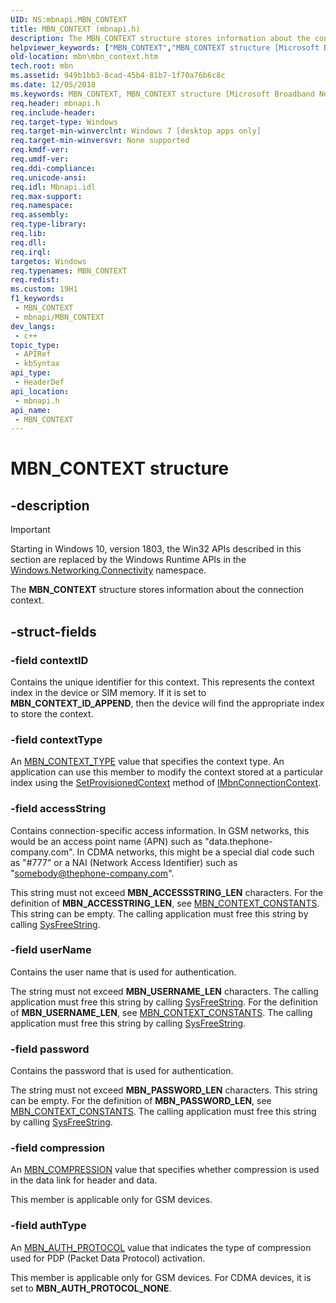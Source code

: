 ```yaml
---
UID: NS:mbnapi.MBN_CONTEXT
title: MBN_CONTEXT (mbnapi.h)
description: The MBN_CONTEXT structure stores information about the connection context.
helpviewer_keywords: ["MBN_CONTEXT","MBN_CONTEXT structure [Microsoft Broadband Networks]","mbn.mbn_context","mbnapi/MBN_CONTEXT"]
old-location: mbn\mbn_context.htm
tech.root: mbn
ms.assetid: 949b1bb3-8cad-45b4-81b7-1f70a76b6c8c
ms.date: 12/05/2018
ms.keywords: MBN_CONTEXT, MBN_CONTEXT structure [Microsoft Broadband Networks], mbn.mbn_context, mbnapi/MBN_CONTEXT
req.header: mbnapi.h
req.include-header: 
req.target-type: Windows
req.target-min-winverclnt: Windows 7 [desktop apps only]
req.target-min-winversvr: None supported
req.kmdf-ver: 
req.umdf-ver: 
req.ddi-compliance: 
req.unicode-ansi: 
req.idl: Mbnapi.idl
req.max-support: 
req.namespace: 
req.assembly: 
req.type-library: 
req.lib: 
req.dll: 
req.irql: 
targetos: Windows
req.typenames: MBN_CONTEXT
req.redist: 
ms.custom: 19H1
f1_keywords:
 - MBN_CONTEXT
 - mbnapi/MBN_CONTEXT
dev_langs:
 - c++
topic_type:
 - APIRef
 - kbSyntax
api_type:
 - HeaderDef
api_location:
 - mbnapi.h
api_name:
 - MBN_CONTEXT
---
```


# MBN_CONTEXT structure


## -description

> [!IMPORTANT]
> Starting in Windows 10, version 1803, the Win32 APIs described in this section are replaced by the Windows Runtime APIs in the [Windows.Networking.Connectivity](/uwp/api/windows.networking.connectivity) namespace.

The <b>MBN_CONTEXT</b> structure stores information about the connection context.

## -struct-fields

### -field contextID

Contains the unique identifier for this context.  This represents the context index in the device or SIM memory.  If it is set to <b>MBN_CONTEXT_ID_APPEND</b>, then the device will find the appropriate index to store the context.

### -field contextType

An <a href="https://docs.microsoft.com/windows/desktop/api/mbnapi/ne-mbnapi-mbn_context_type">MBN_CONTEXT_TYPE</a> value that specifies the context type.  An application can use this member to modify the context stored at a particular index using the <a href="https://docs.microsoft.com/windows/desktop/api/mbnapi/nf-mbnapi-imbnconnectioncontext-setprovisionedcontext">SetProvisionedContext</a> method of <a href="https://docs.microsoft.com/windows/desktop/api/mbnapi/nn-mbnapi-imbnconnectioncontext">IMbnConnectionContext</a>.

### -field accessString

Contains connection-specific access information.  In GSM networks, this would be an access point name (APN) such as "data.thephone-company.com".  In CDMA networks, this might be a special dial code such as "#777" or a NAI (Network Access Identifier) such as "somebody@thephone-company.com".  

This string must not exceed <b>MBN_ACCESSSTRING_LEN</b> characters. For the definition of <b>MBN_ACCESSTRING_LEN</b>, see <a href="https://docs.microsoft.com/windows/desktop/api/mbnapi/ne-mbnapi-mbn_context_constants">MBN_CONTEXT_CONSTANTS</a>. This string can be empty.  The calling application must free this string by calling <a href="https://msdn.microsoft.com/library/ms221481.aspx">SysFreeString</a>.

### -field userName

Contains the user name that is used for authentication.

The string must not exceed <b>MBN_USERNAME_LEN</b> characters.  The calling application must free this string by calling <a href="https://msdn.microsoft.com/library/ms221481.aspx">SysFreeString</a>. For the definition of <b>MBN_USERNAME_LEN</b>, see <a href="https://docs.microsoft.com/windows/desktop/api/mbnapi/ne-mbnapi-mbn_context_constants">MBN_CONTEXT_CONSTANTS</a>. The calling application must free this string by calling <a href="https://msdn.microsoft.com/library/ms221481.aspx">SysFreeString</a>.

### -field password

Contains the password that is used for authentication.

The string must not exceed <b>MBN_PASSWORD_LEN</b> characters. This string can be empty.  For the definition of <b>MBN_PASSWORD_LEN</b>, see <a href="https://docs.microsoft.com/windows/desktop/api/mbnapi/ne-mbnapi-mbn_context_constants">MBN_CONTEXT_CONSTANTS</a>. The calling application must free this string by calling <a href="https://msdn.microsoft.com/library/ms221481.aspx">SysFreeString</a>.

### -field compression

An <a href="https://docs.microsoft.com/windows/desktop/api/mbnapi/ne-mbnapi-mbn_compression">MBN_COMPRESSION</a> value that specifies whether compression is used in the data link for header and data.

This member is applicable only for GSM devices.

### -field authType

An <a href="https://docs.microsoft.com/windows/desktop/api/mbnapi/ne-mbnapi-mbn_auth_protocol">MBN_AUTH_PROTOCOL</a> value that indicates the type of compression used for PDP (Packet Data Protocol) activation.

This member is applicable only for GSM devices.  For CDMA devices, it is set to <b>MBN_AUTH_PROTOCOL_NONE</b>.

